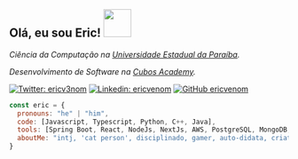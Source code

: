 <h2> Olá, eu sou Eric! <img src="https://media.giphy.com/media/mGcNjsfWAjY5AEZNw6/giphy.gif" width="50"></h2>

<p><em>Ciência da Computação na <a href="https://uepb.edu.br">Universidade Estadual da Paraíba</a>.</em>
<p><em>Desenvolvimento de Software na <a href="https://cubos.academy">Cubos Academy</a>.</em>

[![Twitter: ericv3nom](https://img.shields.io/twitter/follow/ericv3nom?style=social)](https://twitter.com/ericv3nom)
[![Linkedin: ericvenom](https://img.shields.io/badge/-ericvenom-blue?style=flat-square&logo=Linkedin&logoColor=white&link=https://www.linkedin.com/in/ericvenom/)](https://www.linkedin.com/in/thaianebraga/)
[![GitHub ericvenom](https://img.shields.io/github/followers/ericvenom?label=follow&style=social)](https://github.com/ericvenom)

```javascript
const eric = {
  pronouns: "he" | "him",
  code: [Javascript, Typescript, Python, C++, Java],
  tools: [Spring Boot, React, NodeJs, NextJs, AWS, PostgreSQL, MongoDB, MUI, Linux],
  aboutMe: "intj, 'cat person', disciplinado, gamer, auto-didata, criativo"
}
```
